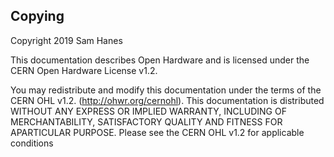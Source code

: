 

## Copying

Copyright 2019 Sam Hanes

This documentation describes Open Hardware and is licensed under
the CERN Open Hardware License v1.2.

You may redistribute and modify this documentation under the terms of
the CERN OHL v1.2. (http://ohwr.org/cernohl). This documentation is
distributed WITHOUT ANY EXPRESS OR IMPLIED WARRANTY, INCLUDING OF
MERCHANTABILITY, SATISFACTORY QUALITY AND FITNESS FOR APARTICULAR
PURPOSE. Please see the CERN OHL v1.2 for applicable conditions

